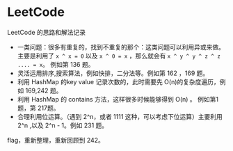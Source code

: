 # LeetCode

LeetCode 的思路和解法记录

- 一类问题：很多有重复的，找到不重复的那个：这类问题可以利用异或来做。主要是利用了 `x ^ x = 0` 以及 `x ^ 0 = x` ，那么就会有 `x ^ y ^ y ^ z ^ z .... = x`。 例如第 136 题。
- 灵活运用排序,搜索算法，例如快排，二分法等。例如第 162 ，169 题。
- 利用 HashMap 的key value 记录次数的，此时需要先 O(n)的复杂度遍历，例如 169,242 题。
- 利用 HashMap 的 contains 方法，这样很多时候能够得到 O(n) 。 例如第1 题，第 217题。
- 合理利用位运算。（遇到 2^n，或者 1111 这种，可以考虑下位运算）主要利用 2^n ,以及 2^n - 1。例如 231 题。

flag，重新整理，重新回顾到 242。